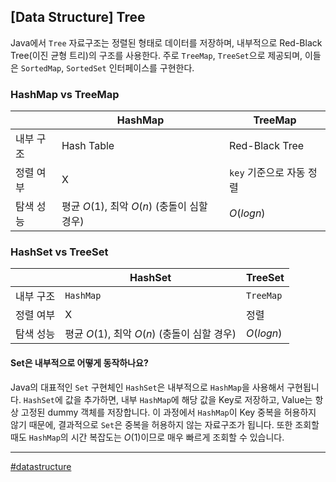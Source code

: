 ## [Data Structure] Tree

Java에서 `Tree` 자료구조는 정렬된 형태로 데이터를 저장하며, 내부적으로 Red-Black Tree(이진 균형 트리)의 구조를 사용한다. 주로 `TreeMap`, `TreeSet`으로 제공되며, 이들은 `SortedMap`, `SortedSet` 인터페이스를 구현한다.

### HashMap vs TreeMap

|          | HashMap | TreeMap |
| -------- | ------- | ------- |
| 내부 구조 | Hash Table | Red-Black Tree |
| 정렬 여부 | X | `key` 기준으로 자동 정렬 |
| 탐색 성능 | 평균 $O(1)$, 최악 $O(n)$ (충돌이 심할 경우) | $O(logn)$ |

### HashSet vs TreeSet

|          | HashSet | TreeSet |
| -------- | ------- | ------- |
| 내부 구조 | `HashMap` | `TreeMap` |
| 정렬 여부 | X | 정렬 |
| 탐색 성능 | 평균 $O(1)$, 최악 $O(n)$ (충돌이 심할 경우) | $O(logn)$ |

#### Set은 내부적으로 어떻게 동작하나요?

Java의 대표적인 `Set` 구현체인 `HashSet`은 내부적으로 `HashMap`을 사용해서 구현됩니다. `HashSet`에 값을 추가하면, 내부 `HashMap`에 해당 값을 Key로 저장하고, Value는 항상 고정된 dummy 객체를 저장합니다. 이 과정에서 `HashMap`이 Key 중복을 허용하지 않기 때문에, 결과적으로 `Set`은 중복을 허용하지 않는 자료구조가 됩니다. 또한 조회할 때도 `HashMap`의 시간 복잡도는 $O(1)$이므로 매우 빠르게 조회할 수 있습니다.

***

[#datastructure](https://github.com/wda067/TIL/search?q=%23datastructure&type=code)